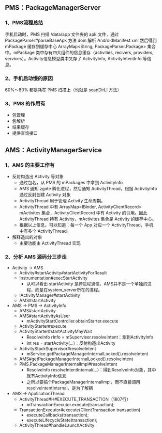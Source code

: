 ## PMS：PackageManagerServer

### 1、PMS流程总结

手机启动时，PMS 扫描 /data/app 文件夹的 apk 文件，通过 PackageParser#parseBaseApk 方法 dom 解析 AndroidManifest.xml 然后得到 mPackage 缓存到缓存中心 ArrayMap<String, PackageParser.Package> 集合中。mPackage 类中存有四大组件的信息缓存（activities, recivers, providers, services）。Activity信息模型类中又存了 ActivityInfo, ActivityIntentInfo 等信息。

### 2、手机启动慢的原因

60%～80% 都是耗在 PMS 扫描上（也就是 scanDirLI 方法）

### 3、PMS 的作用有

- 包管理
- 包解析
- 结果缓存
- 提供查询接口

## AMS：ActivityManagerService

### 1、AMS 的主要工作有

- 反射构造出 Activity 等对象
  - 通过包名，从 PMS 的 mPackages 中拿到 ActivityInfo
  - AMS 通知 zgote 孵化进程，然后通知 ActivityThread，根据 ActivityInfo 通过反射创建 Activity 对象
  - ActivityThread 用于管理 Activity 生命周期。
  - ActivityThread 中有 ArrayMap<IBinder, ActivityClientRecord> mActivites 集合，ActivityClientRecord 中有 Activity 的引用。因此 ActivityThread 持有 Activity，mActivites 集合是 Activity 的缓存中心。
  - 根据以上信息，可以知道：每一个 App 对应一个 ActivityThread，手机中有多个 ActivityThread。
- 解释造出的对象
  - 主要功能由 ActivityThread 实现

### 2、分析 AMS 源码分三步走

- Activity -> AMS
  - Activity#startActivity#startActivityForResult
  - Instrumentation#execStartActivity
    - 从可以看出 startActivity 是跨进程通信。AMS并不是一个单独的进程，而是在system_server所在的进程。
  - IActivityManager#startActivity
  - AMS#startActivity
- AMS -> PMS -> ActivityInfo
  - AMS#startActivity
  - AMS#startActivityAsUser
    - mActivityStartController.obtainStarter.execute
  - ActivityStarter#execute
  - ActivityStarter#startActivityMayWait
    - ResolveInfo rInfo = mSupervisor.resolveIntent：拿到ActivityInfo
    - int res = startActivity(...)：反射构造出Activity
  - ActivityStackSupervisor#resolveIntent
    - mService.getPackageManagerInternalLocked().resolveIntent
  - AMS#getPackageManagerInternalLocked().resolveIntent
  - PMS.PackageManagerInternalImpl#resolveIntent
    - ResolveInfo resolveIntentInternal(...)：得到ResolveInfo对象，其中就有ActivityInfo信息
    - 之所以要搞个PackageManagerInternalImpl，而不直接调用resolveIntentInternal，是为了解耦
- AMS -> ApplicationThread
  - ActivityThread#H#EXECUTE_TRANSACTION（1807行）
    - mTransactionExecutor.execute(transaction);
  - TransactionExecutor#execute(ClientTransaction transaction)
    - executeCallbacks(transaction);
    - executeLifecycleState(transaction);
  - ActivityThread#handleLaunchActivity